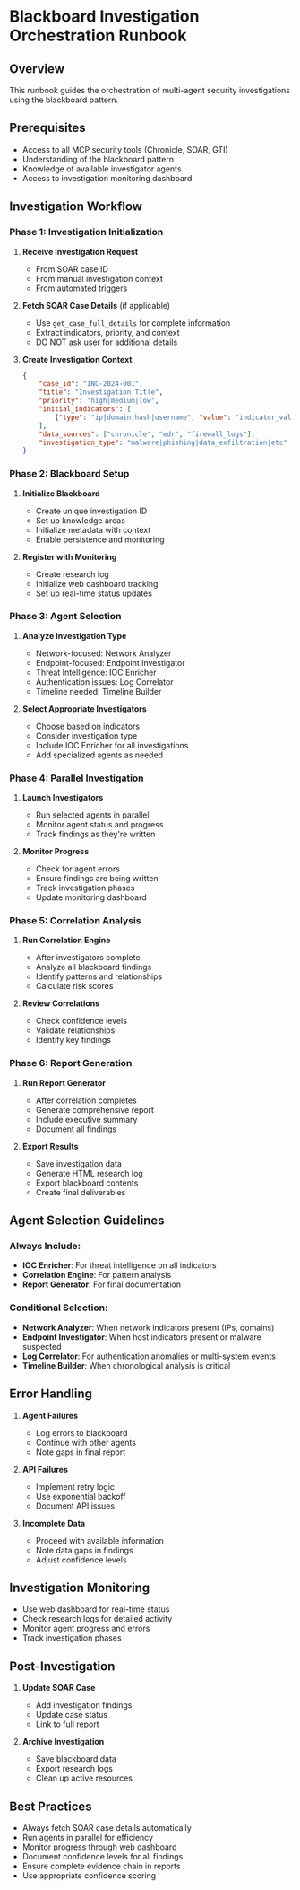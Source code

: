 # Blackboard Investigation Orchestration Runbook

## Overview
This runbook guides the orchestration of multi-agent security investigations using the blackboard pattern.

## Prerequisites
- Access to all MCP security tools (Chronicle, SOAR, GTI)
- Understanding of the blackboard pattern
- Knowledge of available investigator agents
- Access to investigation monitoring dashboard

## Investigation Workflow

### Phase 1: Investigation Initialization
1. **Receive Investigation Request**
   - From SOAR case ID
   - From manual investigation context
   - From automated triggers

2. **Fetch SOAR Case Details** (if applicable)
   - Use `get_case_full_details` for complete information
   - Extract indicators, priority, and context
   - DO NOT ask user for additional details

3. **Create Investigation Context**
   ```json
   {
       "case_id": "INC-2024-001",
       "title": "Investigation Title",
       "priority": "high|medium|low",
       "initial_indicators": [
           {"type": "ip|domain|hash|username", "value": "indicator_value"}
       ],
       "data_sources": ["chronicle", "edr", "firewall_logs"],
       "investigation_type": "malware|phishing|data_exfiltration|etc"
   }
   ```

### Phase 2: Blackboard Setup
1. **Initialize Blackboard**
   - Create unique investigation ID
   - Set up knowledge areas
   - Initialize metadata with context
   - Enable persistence and monitoring

2. **Register with Monitoring**
   - Create research log
   - Initialize web dashboard tracking
   - Set up real-time status updates

### Phase 3: Agent Selection
1. **Analyze Investigation Type**
   - Network-focused: Network Analyzer
   - Endpoint-focused: Endpoint Investigator
   - Threat Intelligence: IOC Enricher
   - Authentication issues: Log Correlator
   - Timeline needed: Timeline Builder

2. **Select Appropriate Investigators**
   - Choose based on indicators
   - Consider investigation type
   - Include IOC Enricher for all investigations
   - Add specialized agents as needed

### Phase 4: Parallel Investigation
1. **Launch Investigators**
   - Run selected agents in parallel
   - Monitor agent status and progress
   - Track findings as they're written

2. **Monitor Progress**
   - Check for agent errors
   - Ensure findings are being written
   - Track investigation phases
   - Update monitoring dashboard

### Phase 5: Correlation Analysis
1. **Run Correlation Engine**
   - After investigators complete
   - Analyze all blackboard findings
   - Identify patterns and relationships
   - Calculate risk scores

2. **Review Correlations**
   - Check confidence levels
   - Validate relationships
   - Identify key findings

### Phase 6: Report Generation
1. **Run Report Generator**
   - After correlation completes
   - Generate comprehensive report
   - Include executive summary
   - Document all findings

2. **Export Results**
   - Save investigation data
   - Generate HTML research log
   - Export blackboard contents
   - Create final deliverables

## Agent Selection Guidelines

### Always Include:
- **IOC Enricher**: For threat intelligence on all indicators
- **Correlation Engine**: For pattern analysis
- **Report Generator**: For final documentation

### Conditional Selection:
- **Network Analyzer**: When network indicators present (IPs, domains)
- **Endpoint Investigator**: When host indicators present or malware suspected
- **Log Correlator**: For authentication anomalies or multi-system events
- **Timeline Builder**: When chronological analysis is critical

## Error Handling
1. **Agent Failures**
   - Log errors to blackboard
   - Continue with other agents
   - Note gaps in final report

2. **API Failures**
   - Implement retry logic
   - Use exponential backoff
   - Document API issues

3. **Incomplete Data**
   - Proceed with available information
   - Note data gaps in findings
   - Adjust confidence levels

## Investigation Monitoring
- Use web dashboard for real-time status
- Check research logs for detailed activity
- Monitor agent progress and errors
- Track investigation phases

## Post-Investigation
1. **Update SOAR Case**
   - Add investigation findings
   - Update case status
   - Link to full report

2. **Archive Investigation**
   - Save blackboard data
   - Export research logs
   - Clean up active resources

## Best Practices
- Always fetch SOAR case details automatically
- Run agents in parallel for efficiency
- Monitor progress through web dashboard
- Document confidence levels for all findings
- Ensure complete evidence chain in reports
- Use appropriate confidence scoring